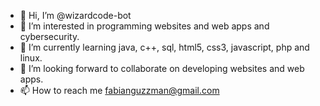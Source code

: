 - 👋 Hi, I’m @wizardcode-bot
- 👀 I’m interested in programming websites and web apps and cybersecurity.
- 🌱 I’m currently learning java, c++, sql, html5, css3, javascript, php and linux.
- 💞️ I’m looking forward to collaborate on developing websites and web apps.
- 📫 How to reach me fabianguzzman@gmail.com

<!---
wizardcode-bot/wizardcode-bot is a ✨ special ✨ repository because its `README.md` (this file) appears on your GitHub profile.
You can click the Preview link to take a look at your changes.
--->
